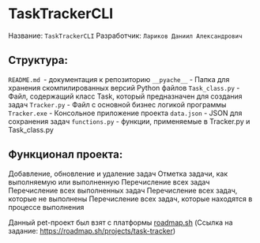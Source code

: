 # TaskTrackerCLI

Название: ```TaskTrackerCLI```
Разработчик: ```Лариков Даниил Александрович```

## Структура:

```README.md ```- документация к репозиторию
```__pyache__``` - Папка для хранения скомпилированных версий Python файлов
```Task_class.py``` - Файл, содержащий класс Task, который предназначен для создания задач
```Tracker.py``` - Файл с основной бизнес логикой программы
```Tracker.exe``` - Консольное приложение проекта
```data.json``` - JSON для сохранения задач
```functions.py``` - функции, применяемые в Tracker.py  и Task_class.py

## Функционал проекта:
Добавление, обновление и удаление задач
Отметка задачи, как выполняемую или выполненную
Перечисление всех задач
Перечисление всех выполненных задач
Перечисление всех задач, которые не выполнены
Перечисление всех задач, которые находятся в процессе выполнения

Данный pet-проект был взят с платформы [roadmap.sh](.[https://roadmap.sh/projects/task-tracker]) (Ссылка на задание: https://roadmap.sh/projects/task-tracker)
